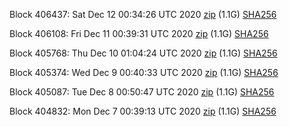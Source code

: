 Block 406437: Sat Dec 12 00:34:26 UTC 2020 [zip](https://dash-bootstrap.ams3.digitaloceanspaces.com/testnet/2020-12-12/bootstrap.dat.zip) (1.1G) [SHA256](https://dash-bootstrap.ams3.digitaloceanspaces.com/testnet/2020-12-12/sha256.txt)

Block 406108: Fri Dec 11 00:39:31 UTC 2020 [zip](https://dash-bootstrap.ams3.digitaloceanspaces.com/testnet/2020-12-11/bootstrap.dat.zip) (1.1G) [SHA256](https://dash-bootstrap.ams3.digitaloceanspaces.com/testnet/2020-12-11/sha256.txt)

Block 405768: Thu Dec 10 01:04:24 UTC 2020 [zip](https://dash-bootstrap.ams3.digitaloceanspaces.com/testnet/2020-12-10/bootstrap.dat.zip) (1.1G) [SHA256](https://dash-bootstrap.ams3.digitaloceanspaces.com/testnet/2020-12-10/sha256.txt)

Block 405374: Wed Dec  9 00:40:33 UTC 2020 [zip](https://dash-bootstrap.ams3.digitaloceanspaces.com/testnet/2020-12-09/bootstrap.dat.zip) (1.1G) [SHA256](https://dash-bootstrap.ams3.digitaloceanspaces.com/testnet/2020-12-09/sha256.txt)

Block 405087: Tue Dec  8 00:50:47 UTC 2020 [zip](https://dash-bootstrap.ams3.digitaloceanspaces.com/testnet/2020-12-08/bootstrap.dat.zip) (1.1G) [SHA256](https://dash-bootstrap.ams3.digitaloceanspaces.com/testnet/2020-12-08/sha256.txt)

Block 404832: Mon Dec  7 00:39:13 UTC 2020 [zip](https://dash-bootstrap.ams3.digitaloceanspaces.com/testnet/2020-12-07/bootstrap.dat.zip) (1.1G) [SHA256](https://dash-bootstrap.ams3.digitaloceanspaces.com/testnet/2020-12-07/sha256.txt)
